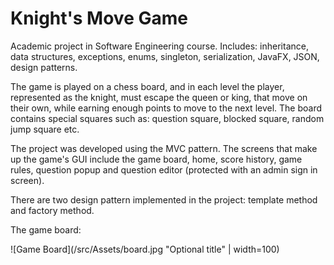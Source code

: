 # Knight's Move Game

Academic project in Software Engineering course. Includes: inheritance, data structures, exceptions, enums, singleton, serialization, JavaFX, JSON, design patterns.

The game is played on a chess board, and in each level the player, represented as the knight, must escape the queen or king, that move on their own, while earning enough points to move to the next level. The board contains special squares such as: question square, blocked square, random jump square etc.  

The project was developed using the MVC pattern. The screens that make up the game's GUI include the game board, home, score history, game rules, question popup and question editor (protected with an admin sign in screen). 

There are two design pattern implemented in the project: template method and factory method.


The game board:

![Game Board](/src/Assets/board.jpg "Optional title" | width=100)
